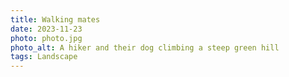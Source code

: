 ```yaml
---
title: Walking mates
date: 2023-11-23
photo: photo.jpg
photo_alt: A hiker and their dog climbing a steep green hill
tags: Landscape
---
```

